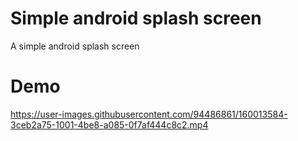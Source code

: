 # **Simple android splash screen**

A simple android splash screen

# **Demo**

https://user-images.githubusercontent.com/94486861/160013584-3ceb2a75-1001-4be8-a085-0f7af444c8c2.mp4

